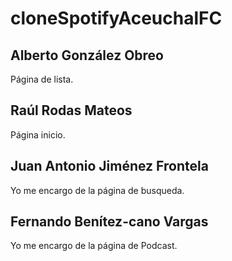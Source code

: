 # cloneSpotifyAceuchalFC
## Alberto González Obreo
Página de lista.
## Raúl Rodas Mateos
Página inicio.
## Juan Antonio Jiménez Frontela
Yo me encargo de la página de busqueda.
## Fernando Benítez-cano Vargas
Yo me encargo de la página de Podcast.
